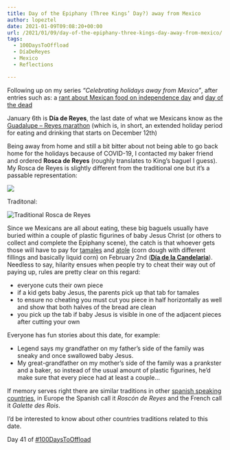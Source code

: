 ```yaml
---
title: Day of the Epiphany (Three Kings’ Day?) away from Mexico
author: lopeztel
date: 2021-01-09T09:08:20+00:00
url: /2021/01/09/day-of-the-epiphany-three-kings-day-away-from-mexico/
tags:
  - 100DaysToOffload
  - DíaDeReyes
  - Mexico
  - Reflections

---
```

Following up on my series _&#8220;Celebrating holidays away from Mexico&#8221;_, after entries such as: a [rant about Mexican food on independence day](https://lopeztel.xyz/blog/2020/09/15/mexican-food/) and [day of the dead](https://lopeztel.xyz/blog/2020/11/02/day-of-the-dead-away-from-mexico/)

January 6th is **Día de Reyes**, the last date of what we Mexicans know as the [Guadalupe &#8211; Reyes marathon](https://en.wikipedia.org/wiki/Guadalupe-Reyes_Marathon) (which is, in short, an extended holiday period for eating and drinking that starts on December 12th)

Being away from home and still a bit bitter about not being able to go back home for the holidays because of COVID-19, I contacted my baker friend and ordered **Rosca de Reyes** (roughly translates to King&#8217;s baguel I guess). My Rosca de Reyes is slightly different from the traditional one but it&#8217;s a passable representation:

![](https://lopeztel.noho.st/piwigo/galleries/blog_media/IMG_20210107_182358746-768x576.jpg#center)

Traditonal:

![Traditional Rosca de Reyes](https://img.chilango.com/2018/01/Rosca_de_reyes-5.jpg#center)

Since we Mexicans are all about eating, these big baguels usually have buried within a couple of plastic figurines of baby Jesus Christ (or others to collect and complete the Epiphany scene), the catch is that whoever gets those will have to pay for [tamales](https://en.wikipedia.org/wiki/Tamale) and [atole](https://en.wikipedia.org/wiki/Atole) (corn dough with different fillings and basically liquid corn) on February 2nd ([**Día de la Candelaria**](https://en.wikipedia.org/wiki/Presentation_of_Jesus_at_the_Temple#Traditions_and_superstitions)). Needless to say, hilarity ensues when people try to cheat their way out of paying up, rules are pretty clear on this regard:

  * everyone cuts their own piece
  * if a kid gets baby Jesus, the parents pick up that tab for tamales
  * to ensure no cheating you must cut you piece in half horizontally as well and show that both halves of the bread are clean
  * you pick up the tab if baby Jesus is visible in one of the adjacent pieces after cutting your own

Everyone has fun stories about this date, for example:

  * Legend says my grandfather on my father&#8217;s side of the family was sneaky and once swallowed baby Jesus.
  * My great-grandfather on my mother&#8217;s side of the family was a prankster and a baker, so instead of the usual amount of plastic figurines, he&#8217;d make sure that every piece had at least a couple&#8230;

If memory serves right there are similar traditions in other [spanish speaking countries](https://en.wikipedia.org/wiki/King_cake#Spanish-speaking_countries), in Europe the Spanish call it _Roscón de Reyes_ and the French call it _Galette des Rois_.

I&#8217;d be interested to know about other countries traditions related to this date.

Day 41 of [#100DaysToOffload](https://lopeztel.xyz/blog/tags/100daystooffload/)
